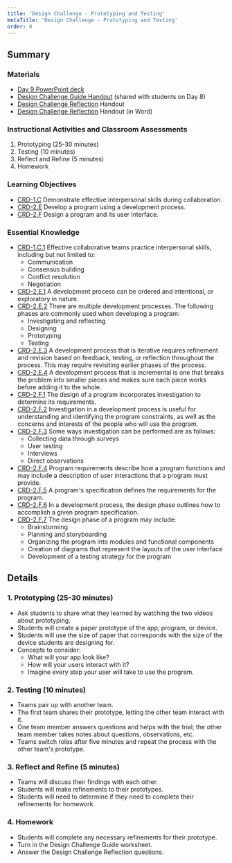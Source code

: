 ```yaml
---
title: 'Design Challenge - Prototyping and Testing'
metaTitle: 'Design Challenge - Prototyping and Testing'
order: 0
---
```


## Summary

### Materials

* [Day 9 PowerPoint deck](https://1drv.ms/p/s!AqsgsTyHBmRBkAy_Is3FQcSwyG-o?e=WhuXwB)
* <a href="/unit-1/day-8/design-challenge-guide">Design Challenge Guide Handout</a> (shared with students on Day 8)
* <a href="/unit-1/day-9/design-challenge-reflection">Design Challenge Reflection</a> Handout 
* [Design Challenge Reflection](https://1drv.ms/w/s!AqsgsTyHBmRBkALbIY1YXA73XnLm?e=gcYKrF) Handout (in Word)

### Instructional Activities and Classroom Assessments

1. Prototyping (25-30 minutes)
2. Testing (10 minutes)
3. Reflect and Refine (5 minutes)
4. Homework

### Learning Objectives

* [CRD-1.C](https://apcentral.collegeboard.org/pdf/ap-computer-science-principles-course-and-exam-description.pdf?course=ap-computer-science-principles#page=40) Demonstrate effective interpersonal skills during collaboration.
* [CRD-2.E](https://apcentral.collegeboard.org/pdf/ap-computer-science-principles-course-and-exam-description.pdf?course=ap-computer-science-principles#page=43) Develop a program using a development process.
* [CRD-2.F](https://apcentral.collegeboard.org/pdf/ap-computer-science-principles-course-and-exam-description.pdf?course=ap-computer-science-principles#page=44) Design a program and its user interface.

### Essential Knowledge

* [CRD-1.C.1](https://apcentral.collegeboard.org/pdf/ap-computer-science-principles-course-and-exam-description.pdf?course=ap-computer-science-principles#page=40) Effective collaborative teams practice interpersonal skills, including but not limited to:
    * Communication
    * Consensus building
    * Conflict resolution
    * Negotiation
* [CRD-2.E.1](https://apcentral.collegeboard.org/pdf/ap-computer-science-principles-course-and-exam-description.pdf?course=ap-computer-science-principles#page=43) A development process can be ordered and intentional, or exploratory in nature.
* [CRD-2.E.2](https://apcentral.collegeboard.org/pdf/ap-computer-science-principles-course-and-exam-description.pdf?course=ap-computer-science-principles#page=43) There are multiple development processes. The following phases are commonly used when developing a program: 
    * Investigating and reflecting
    * Designing
    * Prototyping
    * Testing
* [CRD-2.E.3](https://apcentral.collegeboard.org/pdf/ap-computer-science-principles-course-and-exam-description.pdf?course=ap-computer-science-principles#page=43) A development process that is iterative requires refinement and revision based on feedback, testing, or reflection throughout the process. This may require revisiting earlier phases of the process.
* [CRD-2.E.4](https://apcentral.collegeboard.org/pdf/ap-computer-science-principles-course-and-exam-description.pdf?course=ap-computer-science-principles#page=43) A development process that is incremental is one that breaks the problem into smaller pieces and makes sure each piece works before adding it to the whole.
* [CRD-2.F.1](https://apcentral.collegeboard.org/pdf/ap-computer-science-principles-course-and-exam-description.pdf?course=ap-computer-science-principles#page=44) The design of a program incorporates investigation to determine its requirements.
* [CRD-2.F.2](https://apcentral.collegeboard.org/pdf/ap-computer-science-principles-course-and-exam-description.pdf?course=ap-computer-science-principles#page=40) Investigation in a development process is useful for understanding and identifying the program constraints, as well as the concerns and interests of the people who will use the program.
* [CRD-2.F.3](https://apcentral.collegeboard.org/pdf/ap-computer-science-principles-course-and-exam-description.pdf?course=ap-computer-science-principles#page=44) Some ways investigation can be performed are as follows:
    * Collecting data through surveys
    * User testing
    * Interviews
    * Direct observations
* [CRD-2.F.4](https://apcentral.collegeboard.org/pdf/ap-computer-science-principles-course-and-exam-description.pdf?course=ap-computer-science-principles#page=44) Program requirements describe how a program functions and may include a description of user interactions that a program must provide. 
* [CRD-2.F.5](https://apcentral.collegeboard.org/pdf/ap-computer-science-principles-course-and-exam-description.pdf?course=ap-computer-science-principles#page=44) A program's specification defines the requirements for the program. 
* [CRD-2.F.6](https://apcentral.collegeboard.org/pdf/ap-computer-science-principles-course-and-exam-description.pdf?course=ap-computer-science-principles#page=44) In a development process, the design phase outlines how to accomplish a given program specification.
* [CRD-2.F.7](https://apcentral.collegeboard.org/pdf/ap-computer-science-principles-course-and-exam-description.pdf?course=ap-computer-science-principles#page=44) The design phase of a program may include: 
    * Brainstorming
    * Planning and storyboarding
    * Organizing the program into modules and functional components
    * Creation of diagrams that represent the layouts of the user interface
    * Development of a testing strategy for the program

## Details

### 1. Prototyping (25-30 minutes)

* Ask students to share what they learned by watching the two videos about prototyping.
* Students will create a paper prototype of the app, program, or device.
* Students will use the size of paper that corresponds with the size of the device students are designing for.
* Concepts to consider:
    * What will your app look like?
    * How will your users interact with it?
    * Imagine every step your user will take to use the program.

### 2. Testing (10 minutes)

* Teams pair up with another team.
* The first team shares their prototype, letting the other team interact with it. 
* One team member answers questions and helps with the trial; the other team member takes notes about questions, observations, etc.
* Teams switch roles after five minutes and repeat the process with the other team's prototype.

### 3. Reflect and Refine (5 minutes)

* Teams will discuss their findings with each other.
* Students will make refinements to their prototypes.
* Students will need to determine if they need to complete their refinements for homework.

### 4. Homework

* Students will complete any necessary refinements for their prototype.
* Turn in the Design Challenge Guide worksheet.
* Answer the Design Challenge Reflection questions.
